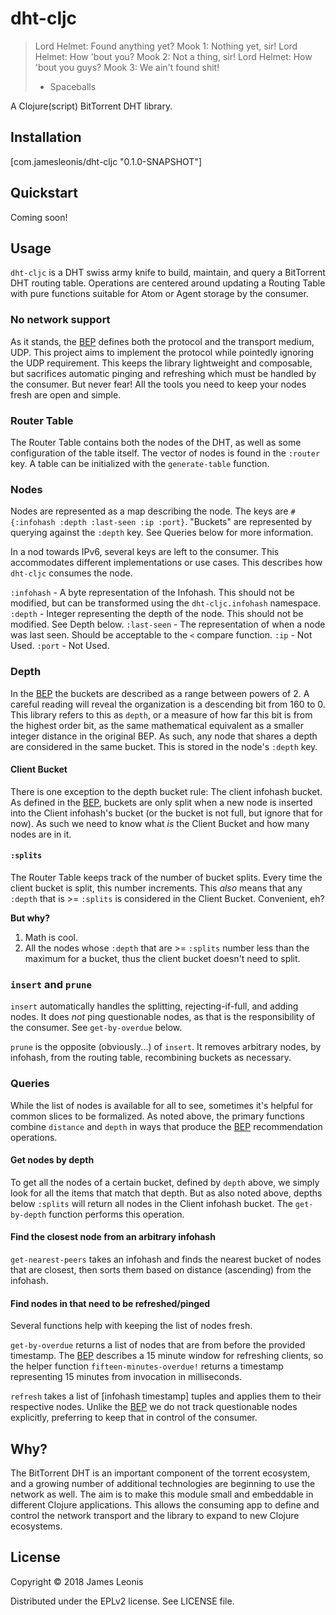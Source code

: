 # dht-cljc

> Lord Helmet: Found anything yet?
> Mook 1: Nothing yet, sir!
> Lord Helmet: How 'bout you?
> Mook 2: Not a thing, sir!
> Lord Helmet: How 'bout you guys?
> Mook 3: We ain't found shit!
> - Spaceballs

A Clojure(script) BitTorrent DHT library.

## Installation

[com.jamesleonis/dht-cljc "0.1.0-SNAPSHOT"]

## Quickstart

Coming soon!

## Usage

`dht-cljc` is a DHT swiss army knife to build, maintain, and query a BitTorrent DHT routing table. Operations are centered around updating a Routing Table with pure functions suitable for Atom or Agent storage by the consumer.

### No network support

As it stands, the [BEP][bep-5] defines both the protocol and the transport medium, UDP. This project aims to implement the protocol while pointedly ignoring the UDP requirement. This keeps the library lightweight and composable, but sacrifices automatic pinging and refreshing which must be handled by the consumer. But never fear! All the tools you need to keep your nodes fresh are open and simple.

### Router Table

The Router Table contains both the nodes of the DHT, as well as some configuration of the table itself. The vector of nodes is found in the `:router` key. A table can be initialized with the `generate-table` function.

### Nodes

Nodes are represented as a map describing the node. The keys are `#{:infohash :depth :last-seen :ip :port}`. "Buckets" are represented by querying against the `:depth` key. See Queries below for more information.

In a nod towards IPv6, several keys are left to the consumer. This accommodates different implementations or use cases. This describes how `dht-cljc` consumes the node.

`:infohash` - A byte representation of the Infohash. This should not be modified, but can be transformed using the `dht-cljc.infohash` namespace.
`:depth` - Integer representing the depth of the node. This should not be modified. See Depth below.
`:last-seen` - The representation of when a node was last seen. Should be acceptable to the `<` compare function.
`:ip` - Not Used.
`:port` - Not Used.

### Depth

In the [BEP][bep-5] the buckets are described as a range between powers of 2. A careful reading will reveal the organization is a descending bit from 160 to 0. This library refers to this as `depth`, or a measure of how far this bit is from the highest order bit, as the same mathematical equivalent as a smaller integer distance in the original BEP. As such, any node that shares a depth are considered in the same bucket. This is stored in the node's `:depth` key.

#### Client Bucket

There is one exception to the depth bucket rule: The client infohash bucket. As defined in the [BEP][bep-5], buckets are only split when a new node is inserted into the Client infohash's bucket (or the bucket is not full, but ignore that for now). As such we need to know what *is* the Client Bucket and how many nodes are in it.

#### `:splits`

The Router Table keeps track of the number of bucket splits. Every time the client bucket is split, this number increments. This *also* means that any `:depth` that is >= `:splits` is considered in the Client Bucket. Convenient, eh?

**But why?**

1. Math is cool.
2. All the nodes whose `:depth` that are >= `:splits` number less than the maximum for a bucket, thus the client bucket doesn't need to split.

### `insert` and `prune`

`insert` automatically handles the splitting, rejecting-if-full, and adding nodes. It does *not* ping questionable nodes, as that is the responsibility of the consumer. See `get-by-overdue` below.

`prune` is the opposite (obviously...) of `insert`. It removes arbitrary nodes, by infohash, from the routing table, recombining buckets as necessary.

### Queries

While the list of nodes is available for all to see, sometimes it's helpful for common slices to be formalized. As noted above, the primary functions combine `distance` and `depth` in ways that produce the [BEP][bep-5] recommendation operations.

#### Get nodes by depth

To get all the nodes of a certain bucket, defined by `depth` above, we simply look for all the items that match that depth. But as also noted above, depths below `:splits` will return all nodes in the Client infohash bucket. The `get-by-depth` function performs this operation.

#### Find the closest node from an arbitrary infohash

`get-nearest-peers` takes an infohash and finds the nearest bucket of nodes that are closest, then sorts them based on distance (ascending) from the infohash.

#### Find nodes in that need to be refreshed/pinged

Several functions help with keeping the list of nodes fresh.

`get-by-overdue` returns a list of nodes that are from before the provided timestamp. The [BEP][bep-5] describes a 15 minute window for refreshing clients, so the helper function `fifteen-minutes-overdue!` returns a timestamp representing 15 minutes from invocation in milliseconds.

`refresh` takes a list of [infohash timestamp] tuples and applies them to their respective nodes. Unlike the [BEP][bep-5] we do not track questionable nodes explicitly, preferring to keep that in control of the consumer.

## Why?

The BitTorrent DHT is an important component of the torrent ecosystem, and a growing number of additional technologies are beginning to use the network as well. The aim is to make this module small and embeddable in different Clojure applications. This allows the consuming app to define and control the network transport and the library to expand to new Clojure ecosystems.

## License

Copyright © 2018 James Leonis

Distributed under the EPLv2 license. See LICENSE file.

[bep-5]: http://www.bittorrent.org/beps/bep_0005.html

